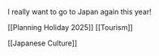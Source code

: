 I really want to go to Japan again this year!

[[Planning Holiday 2025]]
[[Tourism]]

[[Japanese Culture]]
